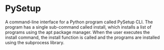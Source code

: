 # PySetup

A command-line interface for a Python program called PySetup CLI. The program has a single sub-command called install, which installs a list of programs using the apt package manager. When the user executes the install command, the install function is called and the programs are installed using the subprocess library.